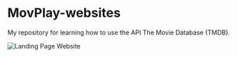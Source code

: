 # MovPlay-websites
My repository for learning how to use the API The Movie Database (TMDB).

<img src="assets/image/landing page.png" alt="Landing Page Website">
